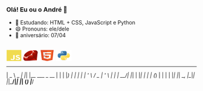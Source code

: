 ### Olá! Eu ou o André 👋

- 🌱 Estudando: HTML + CSS, JavaScript e Python
- 😄 Pronouns: ele/dele
- 🎂 aniversário: 07/04

<div style="display: inline_block"><br>
  <img align="center" alt="Js" height="30" width="40" src="https://raw.githubusercontent.com/devicons/devicon/master/icons/javascript/javascript-plain.svg">
  <img align="center" alt="Ruby" height="30" width="40" src="https://github.com/devicons/devicon/blob/master/icons/ruby/ruby-original.svg">
  <img align="center" alt="HTML" height="30" width="40" src="https://raw.githubusercontent.com/devicons/devicon/master/icons/html5/html5-original.svg">
  <img align="center" alt="Python" height="30" width="40" src="https://raw.githubusercontent.com/devicons/devicon/master/icons/python/python-original.svg">
  
</div>

  ____        _   _                    _ 
 |  _ \ _   _| |_| |__   ___  _ __    | |
 | |_) | | | | __| '_ \ / _ \| '_ \   | |
 |  __/| |_| | |_| | | | (_) | | | |  |_|
 |_|    \__, |\__|_| |_|\___/|_| |_|  (_)
        |___/                                                              

